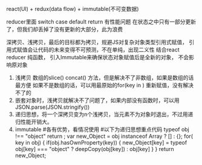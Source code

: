 react(UI) + redux(data flow) + immutable(不可变数据)

reducer里面
  switch
    case
    default
      return
有性能问题
在状态之中只有一部分更新了，但我们却丢掉了没有更新的大部分，此为浪费

深拷贝、浅拷贝，最后的目标都为拷贝，规避JS对复杂对象类型引用式赋值，
引用式赋值会让代码的未来变得不可预测，不在单纯，出现二义性
结合react reducer 纯函数， 引入Immutable来确保状态对象赋值后是全新的对象，
不会影响原对象
1. 浅拷贝 
  数组的slice() concat() 方法，但是解决不了非数组，如果是数组的话最方便
  如果不是数组的话，可以用最原始的for(key in  ) 重新赋值，没有解决不了的
2. 嵌套对象时，浅拷贝就解决不了问题了，如果内部没有函数时，可以用
JSON.parse(JSON.stringify())
3. 递归思想，将一个深拷贝变为n个浅拷贝，当元素不为对象时退出，不过用递归性能开销大。
4. immutable
#各有优势，看情况使用
#以下为递归思想重点代码
typeof obj !== "object" return ;
var new_Object = obj instanceof Array ? [] : {};
for( key in obj) {
  if(obj.hasOwnProperty(key)) {
    new_Object[key] = typeof obj[key] === "object" ? deepCopy(obj[key]) : obj[key]
  }
}
return new_Object;